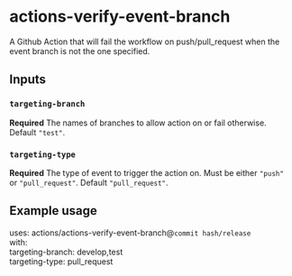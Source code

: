 # actions-verify-event-branch

A Github Action that will fail the workflow on push/pull_request when the event branch is not the one specified.

## Inputs

### `targeting-branch`

**Required** The names of branches to allow action on or fail otherwise. Default `"test"`.

### `targeting-type`

**Required** The type of event to trigger the action on. Must be either `"push"` or `"pull_request"`. Default `"pull_request"`.

## Example usage

uses: actions/actions-verify-event-branch@`commit hash/release`  
with:  
  targeting-branch: develop,test  
  targeting-type: pull_request
